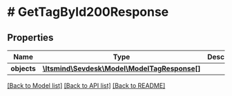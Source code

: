 # # GetTagById200Response

## Properties

Name | Type | Description | Notes
------------ | ------------- | ------------- | -------------
**objects** | [**\Itsmind\\Sevdesk\Model\ModelTagResponse[]**](ModelTagResponse.md) |  | [optional]

[[Back to Model list]](../../README.md#models) [[Back to API list]](../../README.md#endpoints) [[Back to README]](../../README.md)

